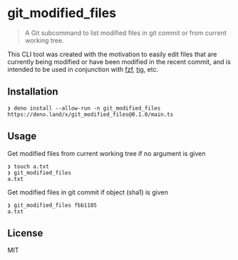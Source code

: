 # git_modified_files

>A Git subcommand to list modified files in git commit or from current working tree.

This CLI tool was created with the motivation to easily edit files that are currently being modified or have been modified in the recent commit, and is intended to be used in conjunction with [fzf](https://github.com/junegunn/fzf), [tig](https://github.com/jonas/tig), etc.

## Installation

```
❯ deno install --allow-run -n git_modified_files https://deno.land/x/git_modified_files@0.1.0/main.ts
```

## Usage

Get modified files from current working tree if no argument is given

```
❯ touch a.txt
❯ git_modified_files
a.txt
```

Get modified files in git commit if object (sha1) is given

```
❯ git_modified_files fbb1185
a.txt
```

## License

MIT
